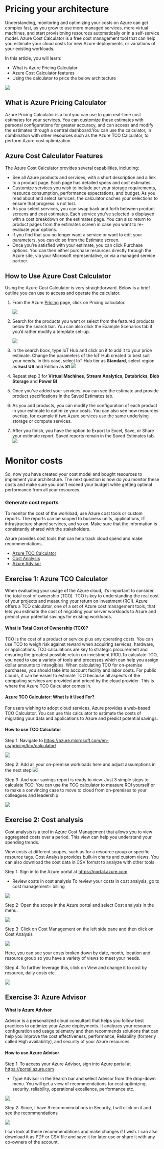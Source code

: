 # Pricing your architecture


Understanding, monitoring and optimizing your costs on Azure can get complex fast, as you grow to use more managed services, more virtual machines, and start provisioning resources automatically or in a self-service model. Azure Cost Calculator is a free cost management tool that can help you estimate your cloud costs for new Azure deployments, or variations of your existing workloads.

In this article, you will learn:
- What is Azure Pricing Calculator
- Azure Cost Calculator features
- Using the calculator to price the below architecture 

![](2020-12-24-11-56-45.png)

## What is Azure Pricing Calculator

Azure Pricing Calculator is a tool you can use to gain real-time cost estimates for your services. You can customize these estimates with personal configurations for greater accuracy, and can access and modify the estimates through a central dashboard.You can use the calculator, in combination with other resources such as the Azure TCO Calculator, to perform Azure cost optimization.

## Azure Cost Calculator Features

The Azure Cost Calculator provides several capabilities, including:

- See all Azure products and services, with a short description and a link to a product page. Each page has detailed specs and cost estimates.
- Customize services you wish to include per your storage requirements, resource consumption, performance expectations, and budget. As you read about and select services, the calculator caches your selections to ensure that progress is not lost.
- As you select services, you can swap back and forth between product screens and cost estimates. Each service you’ve selected is displayed with a cost breakdown on the estimates page. You can also return to product pages from the estimates screen in case you want to re-evaluate your options.
- If you find that you no longer want a service or want to edit your parameters, you can do so from the Estimate screen.
- Once you’re satisfied with your estimate, you can click Purchase options. You can then either purchase resources directly through the Azure site, via your Microsoft representative, or via a managed service partner.

## How to Use Azure Cost Calculator

Using the Azure Cost Calculator is very straightforward. Below is a brief outline you can use to access and operate the calculator.
1. From the Azure <a href="https://azure.microsoft.com/en-us/pricing/">Pricing</a> page, click on Pricing calculator.

    ![](2020-12-24-12-14-52.png)

2. Search for the products you want or select from the featured products below the search bar. You can also click the Example Scenarios tab if you’d rather modify a template set-up.

    ![](2020-12-24-12-16-10.png)

3. In the search boox, type IoT Hub and click on it to add it to your price estimate. Change the parameters of the IoT Hub created to best suit your needs. In this case, select IoT Hub tier as **Standard**, select region as **East US** and Edition as **S1**
 ![](2021-03-03-19-25-47.png)

1. Repeat step 3 for **Virtual Machines**, **Stream Analytics**, **Databricks**, **Blob Storage** and **Power BI**
1. Once you’ve added your services, you can see the estimate and provide product specifications in the Saved Estimates tab. 

1. As you add products, you can modify the configuration of each product in your estimate to optimize your costs. You can also see how resources overlap, for example if two Azure services use the same underlying storage or compute services.
1. After you finish, you have the option to Export to Excel, Save, or Share your estimate report. Saved reports remain in the Saved Estimates tab. 
![](2021-03-03-19-49-14.png)


 


# Monitor costs

So, now you have created your cost model and bought resources to implement your architecture. The next question is how do you monitor these costs and make sure you don't exceed your budget while getting optimal performance from all your resources.

### Generate cost reports

To monitor the cost of the workload, use Azure cost tools or custom reports. The reports can be scoped to business units, applications, IT infrastructure shared services, and so on. Make sure that the information is consistently shared with the stakeholders.

Azure provides cost tools that can help track cloud spend and make recommendations.

- <a href="https://azure.microsoft.com/en-us/pricing/tco/#:~:text=The%20TCO%20Calculator%20lets%20you,save%20by%20moving%20to%20Azure.">Azure TCO Calculator</a>
- <a href="https://docs.microsoft.com/en-us/azure/cost-management-billing/costs/quick-acm-cost-analysis?tabs=azure-portal"> Cost Analysis
- <a href="https://docs.microsoft.com/en-us/azure/advisor/advisor-cost-recommendations">Azure Advisor</a>


## Exercise 1: Azure TCO Calculator

When evaluating your usage of the Azure cloud, it’s important to consider the total cost of ownership (TCO). TCO is key to understanding the real cost of your projects and measuring your return on investment (ROI). Azure offers a TCO calculator, one of a set of Azure cost management tools, that lets you estimate the cost of migrating your server workloads to Azure and predict your potential savings for existing workloads.

#### What is Total Cost of Ownership (TCO)?
TCO is the cost of a product or service plus any operating costs. You can use TCO to weigh risk against reward when acquiring services, hardware, or applications. TCO calculations are key to strategic procurement and ensuring the greatest possible return on investment (ROI).To calculate TCO, you need to use a variety of tools and processes which can help you assign dollar amounts to intangibles. When calculating TCO for on-premise purchases, you should take into account facility and labor costs. For public clouds, it can be easier to estimate TCO because all aspects of the computing services are provided and priced by the cloud provider. This is where the Azure TCO Calculator comes in.

#### Azure TCO Calculator: What Is it Used For?

For users wishing to adopt cloud services, Azure provides a web-based TCO Calculator. You can use this calculator to estimate the costs of migrating your data and applications to Azure and predict potential savings.

#### How to use TCO Calculator

Step 1: Navigate to https://azure.microsoft.com/en-us/pricing/tco/calculator/

![](2020-12-24-13-19-54.png)

Step 2: Add all your on-premise workloads here and adjust assumptions in the next step
 ![](2020-12-24-13-22-53.png)

Step 3: And your savings report is ready to view. Just 3 simple steps to calculate TCO. You can use the TCO calculator to measure ROI yourself or to make a convincing case to move to cloud from on-premises to your colleagues and leadership

![](2020-12-24-13-24-30.png)




## Exercise 2: Cost analysis
Cost analysis is a tool in Azure Cost Management that allows you to view aggregated costs over a period. This view can help you understand your spending trends.

View costs at different scopes, such as for a resource group or specific resource tags. Cost Analysis provides built-in charts and custom views. You can also download the cost data in CSV format to analyze with other tools.


Step 1: Sign in to the Azure portal at https://portal.azure.com
-  Review costs in cost analysis
To review your costs in cost analysis, go to cost management+ billing 

 ![](2020-12-24-12-44-28.png)

Step 2: Open the scope in the Azure portal and select Cost analysis in the menu.

 ![](2020-12-24-12-45-54.png)

Step 3: Click on Cost Management on the left side pane and then click on Cost Analysis

 ![](2020-12-24-12-48-49.png)

Here, you can see your costs broken down by date, month, location and resource group so you have a variety of views to meet your needs.

Step 4: To further leverage this, click on View and change it to cost by resource, daily costs etc. 

![](2020-12-24-12-54-42.png)



## Exercise 3: Azure Advisor

#### What is Azure Advisor

Advisor is a personalized cloud consultant that helps you follow best practices to optimize your Azure deployments. It analyzes your resource configuration and usage telemetry and then recommends solutions that can help you improve the cost effectiveness, performance, Reliability (formerly called High availability), and security of your Azure resources.

#### How to use Azure Advisor

Step 1: To access your Azure Advisor, sign into Azure portal at https://portal.azure.com
- Type Advisor in the Search bar and select Advisor from the drop-down menu. You will get a view of recommendations for cost optimizing, security, reliability, operational excellence, performance etc.

 ![](2020-12-24-13-01-03.png)

Step 2: Since, I have 9 recommendations in Security, I will click on it and see the recommendations

![](2020-12-24-13-03-08.png)

I can look at these recommendations and make changes if I wish. I can also download it as PDF or CSV file and save it for later use or share it with any co-owners of the account. 












